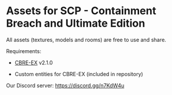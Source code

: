 # Assets for SCP - Containment Breach and Ultimate Edition

All assets (textures, models and rooms) are free to use and share.

Requirements:

- [CBRE-EX](https://github.com/AnalogFeelings/cbre-ex/releases/) v2.1.0

- Custom entities for CBRE-EX (included in repository)

Our Discord server: https://discord.gg/n7KdW4u
